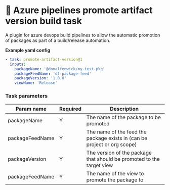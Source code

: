# 🚀 Azure pipelines promote artifact version build task

A plugin for azure devops build pipelines to allow the automatic promotion of packages as part of a build/release automation.

**Example yaml config**
```yaml
- task: promote-artifact-version@1
  inputs:
    packageName: '@donalfenwick/my-test-pkg'
    packageFeedName: 'df-package-feed'
    packageVersion: '1.0.0'
    viewName: 'Release'
```


### Task parameters

| Param name      | Required | Description                                                               |
|-----------------|----------|---------------------------------------------------------------------------|
| packageName     | Y        | The name of the package to be promoted                                    |
| packageFeedName | Y        | The name of the feed the package exists in (can be project or org scope)  |
| packageVersion  | Y        | The version of the package that should be promoted to the target view     |
| packageFeedName | Y        | The name of the view to promote the package to                            |
